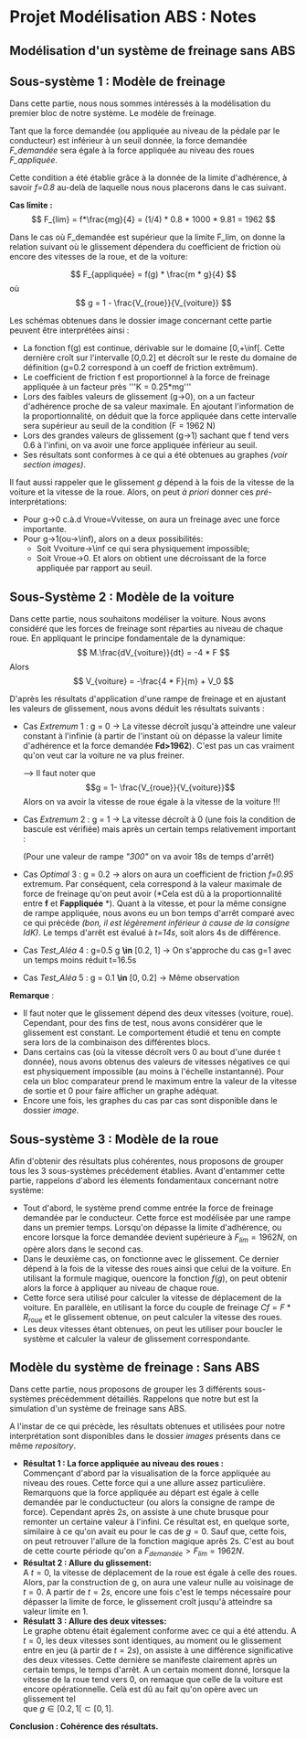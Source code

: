 # Projet Modélisation ABS : Notes

## Modélisation d'un système de freinage sans ABS

## Sous-système 1 : Modèle de freinage
Dans cette partie, nous nous sommes intéressés à la modélisation du premier bloc de notre système. Le modèle de freinage.

Tant que la force demandée (ou appliquée au niveau de la pédale par le conducteur) est inférieur à un seuil donnée, la force demandée *F_demandée* sera égale à la force appliquée au niveau des roues *F_appliquée*.

Cette condition a été établie grâce à la donnée de la limite d'adhérence, à savoir *f=0.8* au-delà de laquelle nous nous placerons dans le cas suivant.

__Cas limite :__                                              
$$
F_{lim} = f*\frac{mg}{4} = (1/4) * 0.8 * 1000 * 9.81 = 1962 
$$

Dans le cas où F_demandée est supérieur que la limite F_lim, on donne la relation suivant où le glissement dépendera du coefficient de friction où encore des vitesses de la roue, et de la voiture:

$$
F_{appliquée} = f(g) * \frac{m * g}{4}  
$$
où
$$
g = 1 - \frac{V_{roue}}{V_{voiture}}
$$

Les schémas obtenues dans le dossier image concernant cette partie peuvent être interprétées ainsi : 

* La fonction f(g) est continue, dérivable sur le domaine [0,+\inf[. Cette dernière croît sur l'intervalle [0,0.2] et décroît sur le reste du domaine de définition (g=0.2 correspond à un coeff de friction extrêmum).
* Le coefficient de friction f est proportionnel à la force de freinage appliquée à un facteur près '''K = 0.25*mg''' 
* Lors des faibles valeurs de glissement (g->0), on a un facteur d'adhérence proche de sa valeur maximale. En ajoutant l'information de la proportionnalité, on déduit que la force appliquée dans cette intervalle sera supérieur au seuil de la condition (F = 1962 N)
* Lors des grandes valeurs de glissement (g->1) sachant que f tend vers 0.6 à l'infini, on va avoir une force appliquée inférieur au seuil.
* Ses résultats sont conformes à ce qui a été obtenues au graphes *(voir section images)*.

Il faut aussi rappeler que le glissement *g* dépend à la fois de la vitesse de la voiture et la vitesse de la roue.
Alors, on peut *à priori* donner ces *pré*-interprétations:
* Pour g->0 c.à.d Vroue=Vvitesse, on aura un freinage avec une force importante.
* Pour g->1(ou->\inf), alors on a deux possibilités:
    * Soit Vvoiture->\inf ce qui sera physiquement impossible;
    * Soit Vroue->0. Et alors on obtient une décroissant de la force appliquée par rapport au seuil.

## Sous-Système 2 : Modèle de la voiture
Dans cette partie, nous souhaitons modéliser la voiture. Nous avons considéré que les forces de freinage sont réparties au niveau de chaque roue. 
En appliquant le principe fondamentale de la dynamique:
$$
    M.\frac{dV_{voiture}}{dt} = -4 * F
$$
Alors
$$
    V_{voiture} = -\frac{4 * F}{m} + V_0
$$

D'après les résultats d'application d'une rampe de freinage et en ajustant les valeurs de glissement, nous avons déduit les résultats suivants : 

* Cas *Extremum* 1 : g = 0 -> La vitesse décroît jusqu'à atteindre une valeur constant à l'infinie (à partir de l'instant où on dépasse la valeur limite d'adhérence et la force demandée __Fd>1962__). C'est pas un cas vraiment qu'on veut car la voiture ne va plus freiner.

    --> Il faut noter que $$g = 1- \frac{V_{roue}}{V_{voiture}}$$ 
    Alors on va avoir la vitesse de roue égale à la vitesse de la voiture !!!

* Cas *Extremum* 2 : g = 1 -> La vitesse décroît à 0 (une fois la condition de bascule est vérifiée) mais après un certain temps relativement important :

    (Pour une valeur de rampe *"300"* on va avoir 18s de temps d'arrêt)

* Cas *Optimal* 3 : g = 0.2 -> alors on aura un coefficient de friction *f=0.95* extremum. Par conséquent, cela correspond à la valeur maximale de force de freinage qu'on peut avoir (*Cela est dû à la proportionnalité entre __f__ et __Fappliquée__ *).
Quant à la vitesse, et pour la même consigne de rampe appliquée, nous avons eu un bon temps d'arrêt comparé avec ce qui précède *(bon, il est légèrement inférieur à cause de la consigne IdK)*. Le temps d'arrêt est évalué à *t=14s*, soit alors 4s de différence.

* Cas *Test_Aléa* 4 : g=0.5 g __\in__ [0.2, 1] -> On s'approche du cas g=1 avec un temps moins réduit t=16.5s

* Cas *Test_Aléa* 5 : g = 0.1 __\in__ [0, 0.2] -> Même observation

__Remarque__ : 
* Il faut noter que le glissement dépend des deux vitesses (voiture, roue). Cependant, pour des fins de test, nous avons considérer que le glissement est constant. Le comportement étudié et tenu en compte sera lors de la combinaison des différentes blocs.
* Dans certains cas (où la vitesse décroît vers 0 au bout d'une durée t donnée), nous avons obtenus des valeurs de vitesses négatives ce qui est physiquement impossible (au moins à l'échelle instantanné). Pour cela un bloc comparateur prend le maximum entre la valeur de la vitesse de sortie et 0 pour faire afficher un graphe adéquat. 
* Encore une fois, les graphes du cas par cas sont disponible dans le dossier *image*.

## Sous-système 3 : Modèle de la roue
Afin d'obtenir des résultats plus cohérentes, nous proposons de grouper tous les 3 sous-systèmes précédement établies. Avant d'entammer cette partie, rappelons d'abord les élements fondamentaux concernant notre système: 
* Tout d'abord, le système prend comme entrée la force de freinage demandée par le conducteur. Cette force est modélisée par une rampe dans un premier temps. Lorsqu'on dépasse la limite d'adhérence, ou encore lorsque la force demandée devient supérieure à $F_{lim} = 1962 N$, on opère alors dans le second cas.
* Dans le deuxième cas, on fonctionne avec le glissement. Ce dernier dépend à la fois de la vitesse des roues ainsi que celui de la voiture. En utilisant la formule magique, ouencore la fonction $f(g)$, on peut obtenir alors la force à appliquer au niveau de chaque roue.
* Cette force sera utilisé pour calculer la vitesse de déplacement de la voiture. En parallèle, en utilisant la force du couple de freinage $Cf = F*R_{roue}$ et le glissement obtenue, on peut calculer la vitesse des roues.
* Les deux vitesses étant obtenues, on peut les utiliser pour boucler le système et calculer la valeur de glissement correspondante. 


## Modèle du système de freinage : Sans ABS
Dans cette partie, nous proposons de grouper les 3 différents sous-systèmes précédemment détaillés. Rappelons que notre but est la simulation d'un système de freinage sans ABS.

A l'instar de ce qui précède, les résultats obtenues et utilisées pour notre interprétation sont disponibles dans le dossier *images* présents dans ce même *repository*.

* __Résultat 1 : La force appliquée au niveau des roues :__ \
Commençant d'abord par la visualisation de la force appliquée au niveau des roues. Cette force qui a une allure assez particulière. Remarquons que la force appliquée au départ est égale à celle demandée par le conductucteur (ou alors la consigne de rampe de force). Cependant après 2s, on assiste à une chute brusque pour remonter un certaine valeur à l'infini. Ce résultat est, en quelque sorte, similaire à ce qu'on avait eu pour le cas de $g=0$. Sauf que, cette fois, on peut retrouver l'allure de la fonction magique après 2s. C'est au bout de cette courte période qu'on a $F_{demandée}>F_{lim}=1962N$. 
* __Résultat 2 : Allure du glissement:__ \
A $t=0$, la vitesse de déplacement de la roue est égale à celle des roues. Alors, par la construction de g, on aura une valeur nulle au voisinage de $t=0$. A partir de $t=2s$, encore une fois c'est le temps nécessaire pour dépasser la limite de force, le glissement croît jusqu'à atteindre sa valeur limite en 1.
* __Résulatt 3 : Allure des deux vitesses:__\
Le graphe obtenu était également conforme avec ce qui a été attendu. A $t=0$, les deux vitesses sont identiques, au moment ou le glissement entre en jeu (à partir de $t=2s$), on assiste à une différence significative des deux vitesses. Cette dernière se manifeste clairement après un certain temps, le temps d'arrêt. A un certain moment donné, lorsque la vitesse de la roue tend vers 0, on remaque que celle de la voiture est encore opérationnelle. Celà est dû au fait qu'on opère avec un glissement tel \
que $g \in [0.2,1[ \subset [0,1]$. 

__Conclusion : Cohérence des résultats.__